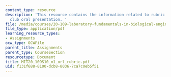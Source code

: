 ```yaml
---
content_type: resource
description: 'This resource contains the information related to rubric for journal
  club oral presentation. '
file: /media/courses/20-109-laboratory-fundamentals-in-biological-engineering-spring-2010/f131f6888100dcb880367ca7c0eb5f51_MIT20_109S10_m1_orl_rubric.pdf
file_type: application/pdf
learning_resource_types:
- Assignments
ocw_type: OCWFile
parent_title: Assignments
parent_type: CourseSection
resourcetype: Document
title: MIT20_109S10_m1_orl_rubric.pdf
uid: f131f688-8100-dcb8-8036-7ca7c0eb5f51
---
```


